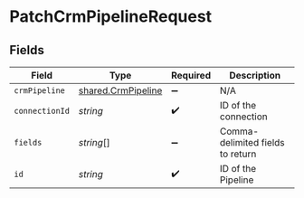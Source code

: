 # PatchCrmPipelineRequest


## Fields

| Field                                                    | Type                                                     | Required                                                 | Description                                              |
| -------------------------------------------------------- | -------------------------------------------------------- | -------------------------------------------------------- | -------------------------------------------------------- |
| `crmPipeline`                                            | [shared.CrmPipeline](../../models/shared/crmpipeline.md) | :heavy_minus_sign:                                       | N/A                                                      |
| `connectionId`                                           | *string*                                                 | :heavy_check_mark:                                       | ID of the connection                                     |
| `fields`                                                 | *string*[]                                               | :heavy_minus_sign:                                       | Comma-delimited fields to return                         |
| `id`                                                     | *string*                                                 | :heavy_check_mark:                                       | ID of the Pipeline                                       |